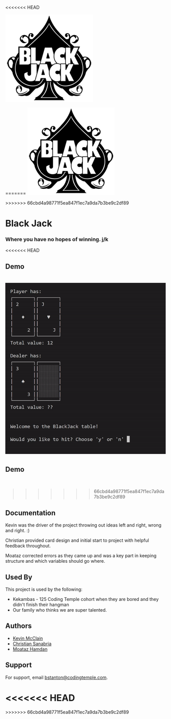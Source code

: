 <<<<<<< HEAD

![Logo](https://github.com/KMcClain23/blackjack/blob/main/logo.png)

=======
![Logo](https://github.com/KMcClain23/blackjack/blob/main/logo.png)
<div align=”center”> 
>>>>>>> 66cbd4a98771f5ea847f1ec7a9da7b3be9c2df89

# Black Jack
### Where you have no hopes of winning. j/k



<<<<<<< HEAD
## Demo

![](https://github.com/KMcClain23/blackjack/blob/main/Demo.gif)
=======
## Demo 

![]()
>>>>>>> 66cbd4a98771f5ea847f1ec7a9da7b3be9c2df89

## Documentation

Kevin was the driver of the project throwing out ideas left and right, wrong and right. :)

Christian provided card design and initial start to project with helpful feedback throughout.

Moataz corrected errors as they came up and was a key part in keeping structure and which variables should go where.


## Used By

This project is used by the following:

- Kekambas - 125 Coding Temple cohort when they are bored and they didn't finish their hangman
- Our family who thinks we are super talented.


## Authors

- [Kevin McClain](https://github.com/kmcclain23)
- [Christian Sanabria](https://github.com/ckevinfl89)
- [Moataz Hamdan](https://github.com/12mmhamdan)


## Support

For support, email bstanton@codingtemple.com.

<<<<<<< HEAD
=======
</div>
>>>>>>> 66cbd4a98771f5ea847f1ec7a9da7b3be9c2df89
